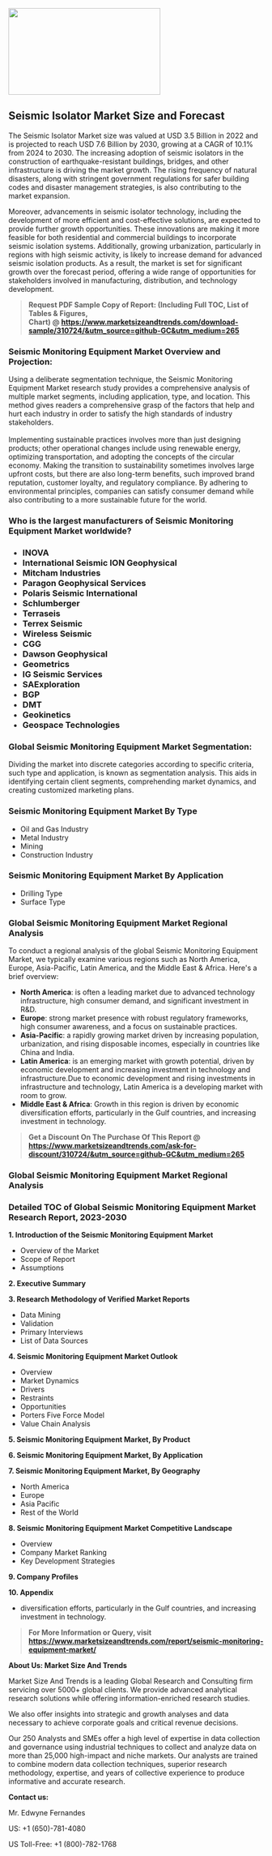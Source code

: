 <p><img class="alignnone size-medium wp-image-20088" src="https://ffe5etoiles.com/wp-content/uploads/2024/12/MST1-300x171.png" alt="" width="300" height="171" /></p><h2>Seismic Isolator Market Size and Forecast</h2><p>The Seismic Isolator Market size was valued at USD 3.5 Billion in 2022 and is projected to reach USD 7.6 Billion by 2030, growing at a CAGR of 10.1% from 2024 to 2030. The increasing adoption of seismic isolators in the construction of earthquake-resistant buildings, bridges, and other infrastructure is driving the market growth. The rising frequency of natural disasters, along with stringent government regulations for safer building codes and disaster management strategies, is also contributing to the market expansion.</p><p>Moreover, advancements in seismic isolator technology, including the development of more efficient and cost-effective solutions, are expected to provide further growth opportunities. These innovations are making it more feasible for both residential and commercial buildings to incorporate seismic isolation systems. Additionally, growing urbanization, particularly in regions with high seismic activity, is likely to increase demand for advanced seismic isolation products. As a result, the market is set for significant growth over the forecast period, offering a wide range of opportunities for stakeholders involved in manufacturing, distribution, and technology development.</p></p><blockquote id="" class=""><strong>Request PDF Sample Copy of Report: (Including Full TOC, List of Tables &amp; Figures, Chart)&nbsp;@&nbsp;<strong><a href="https://www.marketsizeandtrends.com/download-sample/310724/&utm_source=github-GC&utm_medium=265" target="_blank">https://www.marketsizeandtrends.com/download-sample/310724/&utm_source=github-GC&utm_medium=265</a></strong></strong></blockquote><h3 id="" class="">Seismic Monitoring Equipment Market&nbsp;Overview and Projection:</h3><p id="" class="">Using a deliberate segmentation technique, the Seismic Monitoring Equipment Market research study provides a comprehensive analysis of multiple market segments, including application, type, and location. This method gives readers a comprehensive grasp of the factors that help and hurt each industry in order to satisfy the high standards of industry stakeholders. <br /> <br />Implementing sustainable practices involves more than just designing products; other operational changes include using renewable energy, optimizing transportation, and adopting the concepts of the circular economy. Making the transition to sustainability sometimes involves large upfront costs, but there are also long-term benefits, such improved brand reputation, customer loyalty, and regulatory compliance. By adhering to environmental principles, companies can satisfy consumer demand while also contributing to a more sustainable future for the world.</p><h3 id="" class="">Who is the largest manufacturers of&nbsp;Seismic Monitoring Equipment Market worldwide?</h3><h3 class=""><p><ul><li>INOVA </li><li> International Seismic ION Geophysical </li><li> Mitcham Industries </li><li> Paragon Geophysical Services </li><li> Polaris Seismic International </li><li> Schlumberger </li><li> Terraseis </li><li> Terrex Seismic </li><li> Wireless Seismic </li><li> CGG </li><li> Dawson Geophysical </li><li> Geometrics </li><li> IG Seismic Services </li><li> SAExploration </li><li> BGP </li><li> DMT </li><li> Geokinetics </li><li> Geospace Technologies</li></ul></p></h3><h3 id="" class="">Global&nbsp;Seismic Monitoring Equipment Market Segmentation:</h3><p id="" class="">Dividing the market into discrete categories according to specific criteria, such type and application, is known as segmentation analysis. This aids in identifying certain client segments, comprehending market dynamics, and creating customized marketing plans.</p><h3 id="" class="">Seismic Monitoring Equipment Market&nbsp;By Type</h3><p><p><ul><li>Oil and Gas Industry</li><li> Metal Industry</li><li> Mining</li><li> Construction Industry</p></li></ul></p></p><h3 id="" class="">Seismic Monitoring Equipment Market&nbsp;By Application</h3><p class=""><p><ul><li>Drilling Type</li><li> Surface Type</li></ul></p></p><h3 id="" class="">Global Seismic Monitoring Equipment Market Regional Analysis</h3><p id="" class="">To conduct a regional analysis of the global Seismic Monitoring Equipment Market, we typically examine various regions such as North America, Europe, Asia-Pacific, Latin America, and the Middle East &amp; Africa. Here's a brief overview:</p><ul><li><strong>North America</strong>: is often a leading market due to advanced technology infrastructure, high consumer demand, and significant investment in R&amp;D.</li><li><strong>Europe</strong>: strong market presence with robust regulatory frameworks, high consumer awareness, and a focus on sustainable practices.</li><li><strong>Asia-Pacific</strong>: a rapidly growing market driven by increasing population, urbanization, and rising disposable incomes, especially in countries like China and India.</li><li><strong>Latin America</strong>: is an emerging market with growth potential, driven by economic development and increasing investment in technology and infrastructure.Due to economic development and rising investments in infrastructure and technology, Latin America is a developing market with room to grow.</li><li><strong>Middle East &amp; Africa</strong>: Growth in this region is driven by economic diversification efforts, particularly in the Gulf countries, and increasing investment in technology.</li></ul><blockquote id="" class=""><strong>Get a Discount On The Purchase Of This Report @ <strong><a href="https://www.marketsizeandtrends.com/ask-for-discount/310724/&utm_source=github-GC&utm_medium=265" target="_blank">https://www.marketsizeandtrends.com/ask-for-discount/310724/&utm_source=github-GC&utm_medium=265</a></strong></strong></blockquote><h3 id="" class="">Global Seismic Monitoring Equipment Market Regional Analysis</h3><h3 id="" class="">Detailed TOC of Global Seismic Monitoring Equipment Market Research Report, 2023-2030</h3><p id="" class=""><strong>1. Introduction of the Seismic Monitoring Equipment Market</strong></p><ul><li>Overview of the Market</li><li>Scope of Report</li><li>Assumptions</li></ul><p id="" class=""><strong>2. Executive Summary</strong></p><p id="" class=""><strong>3. Research Methodology of Verified Market Reports</strong></p><ul><li>Data Mining</li><li>Validation</li><li>Primary Interviews</li><li>List of Data Sources</li></ul><p id="" class=""><strong>4. Seismic Monitoring Equipment Market Outlook</strong></p><ul><li>Overview</li><li>Market Dynamics</li><li>Drivers</li><li>Restraints</li><li>Opportunities</li><li>Porters Five Force Model</li><li>Value Chain Analysis</li></ul><p id="" class=""><strong>5. Seismic Monitoring Equipment Market, By Product</strong></p><p id="" class=""><strong>6. Seismic Monitoring Equipment Market, By Application</strong></p><p id="" class=""><strong>7. Seismic Monitoring Equipment Market, By Geography</strong></p><ul><li>North America</li><li>Europe</li><li>Asia Pacific</li><li>Rest of the World</li></ul><p id="" class=""><strong>8. Seismic Monitoring Equipment Market Competitive Landscape</strong></p><ul><li>Overview</li><li>Company Market Ranking</li><li>Key Development Strategies</li></ul><p id="" class=""><strong>9. Company Profiles</strong></p><p id="" class=""><strong>10. Appendix</strong></p><ul><li>diversification efforts, particularly in the Gulf countries, and increasing investment in technology.</li></ul><blockquote id="" class=""><strong>For More Information or Query, visit <strong><strong><a href="https://www.marketsizeandtrends.com/report/seismic-monitoring-equipment-market/" target="_blank">https://www.marketsizeandtrends.com/report/seismic-monitoring-equipment-market/</a></strong></strong></strong></blockquote><p id="" class=""><strong>About Us: Market Size And Trends</strong></p><p id="" class="">Market Size And Trends is a leading Global Research and Consulting firm servicing over 5000+ global clients. We provide advanced analytical research solutions while offering information-enriched research studies.</p><p id="" class="">We also offer insights into strategic and growth analyses and data necessary to achieve corporate goals and critical revenue decisions.</p><p id="" class="">Our 250 Analysts and SMEs offer a high level of expertise in data collection and governance using industrial techniques to collect and analyze data on more than 25,000 high-impact and niche markets. Our analysts are trained to combine modern data collection techniques, superior research methodology, expertise, and years of collective experience to produce informative and accurate research.</p><p id="" class=""><strong>Contact us:</strong></p><p id="" class="">Mr. Edwyne Fernandes</p><p id="" class="">US: +1 (650)-781-4080</p><p id="" class="">US Toll-Free: +1 (800)-782-1768</p>
